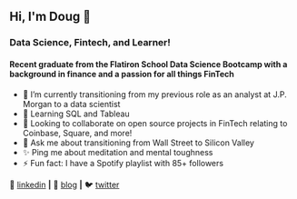 ## Hi, I'm Doug 👋

### Data Science, Fintech, and Learner! 

#### Recent graduate from the Flatiron School Data Science Bootcamp with a background in finance and a passion for all things FinTech 

- 🔭  I’m currently transitioning from my previous role as an analyst at J.P. Morgan to a data scientist 
- 🌱  Learning SQL and Tableau
- 👯  Looking to collaborate on open source projects in FinTech relating to Coinbase, Square, and more!   
- 💬  Ask me about transitioning from Wall Street to Silicon Valley 
- ✨  Ping me about meditation and mental toughness 
- ⚡️   Fun fact: I have a Spotify playlist with 85+ followers




👔 [linkedin][linkedin] **|** 
🏡 [blog][blog] **|** 
🐦 [twitter][twitter] 

[linkedin]: https://www.linkedin.com/in/douglas-lu/
[blog]: https://douglasglu.com/
[twitter]: https://twitter.com/douglasglu12

<!--
**douglasglu/douglasglu** is a ✨ _special_ ✨ repository because its `README.md` (this file) appears on your GitHub profile.

Here are some ideas to get you started:


-->
